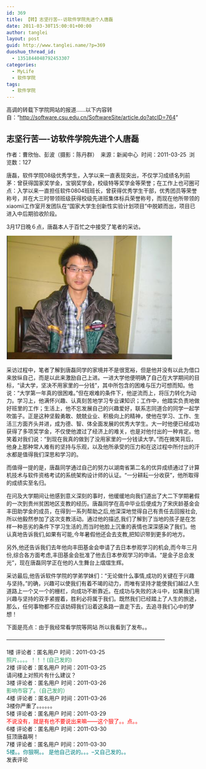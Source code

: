 ```yaml
---
id: 369
title: 【转】志坚行苦—-访软件学院先进个人唐磊
date: 2011-03-30T15:00:01+00:00
author: tanglei
layout: post
guid: http://www.tanglei.name/?p=369
duoshuo_thread_id:
  - 1351844048792453307
categories:
  - MyLife
  - 软件学院
tags:
  - 软件学院
---
```

高调的转载下学院网站的报道……以下内容转自：“<a href="http://software.csu.edu.cn/SoftwareSite/article.do?atcID=764" target="_blank">http://software.csu.edu.cn/SoftwareSite/article.do?atcID=764</a>”

## 志坚行苦&#8212;-访软件学院先进个人唐磊

作者：曹欣怡、彭波（摄影：陈丹群）  来源：新闻中心  时间：2011-03-25  浏览数：127

唐磊，软件学院08级优秀学生，入学以来一直表现突出，不仅学习成绩名列前茅：曾获得国家奖学金，宝钢奖学金，校级特等奖学金等荣誉；在工作上也可圈可点：入学以来一直担任软件0804班班长，曾获得优秀学生干部，优秀团员等荣誉称号，并在大三时带领班级获得校级先进班集体标兵荣誉称号，而现在他所带领的xiaomii工作室开发团队在“国家大学生创新性实验计划项目”中脱颖而出，项目已进入中后期验收阶段。

3月17日晚６点，唐磊本人于百忙之中接受了笔者的采访。

[<img class="aligncenter size-full wp-image-370" title="interview_me" src="/wp-content/uploads/2011/03/interview_me.jpg" alt=""  />](/wp-content/uploads/2011/03/interview_me.jpg)

采访过程中，笔者了解到唐磊同学的家境并不是很宽裕，但是他并没有以此为借口来放纵自己，而是以此来激励自己上进。一进大学他便明确了自己在大学期间的目标，“读大学，坚决不用家里的一分钱”，其中所包含的困难与压力可想而知。他说：“大学第一年真的很困难。”但在艰难的条件下，他逆流而上，将压力转化为动力。学习上，他满怀兴趣、认真刻苦地学习专业课知识；工作中，他踏实负责地做好班里的工作；生活上，他不忘发展自己的兴趣爱好，联系志同道合的同学一起学吹笛子。正是这种坚毅勇敢、兢兢业业、积极向上的精神，使他在学习、工作、生活三方面齐头并进，成为德、智、体全面发展的优秀大学生。大一时他便已经成功获得了多项奖学金，不仅使他渡过了经济上的难关，也是对他付出的一种肯定。他笑着对我们说：“到现在我真的做到了没用家里的一分钱读大学。”而在微笑背后，他身上那种常人难有的坚持与乐观，以及他所承受的压力和在这过程中所付出的汗水都是值得我们深思和学习的。

而值得一提的是，唐磊同学通过自己的努力以湖南省第二名的优异成绩通过了计算机技术与软件资格考试的系统架构设计师的认证。“一分耕耘一分收获”，他所取得的成绩实至名归。

在问及大学期间让他感到意义深刻的事时，他缓缓地向我们道出了大二下学期暑假的一次到贵州贫困地区支教的经历。唐磊同学在高中毕业后便成为了宋庆龄基金会丰田助学金的成员，在得到一系列帮助之后,他深深地觉得自己有责任去回报社会,所以他毅然参加了这次支教活动。通过他的描述,我们了解到了当地的孩子是在怎样一种恶劣的条件下学习生活的,而当时他脸上沉重的表情也深深感染了我们。他认真地告诉我们,如果有可能,今年暑假他还会去支教,把知识带到更多的地方。

另外,他还告诉我们去年他向丰田基金会申请了去日本参观学习的机会,而今年三月份,综合各方面考虑,丰田基金会批准了他去日本参观学习的申请。“是金子总会发光”，现在唐磊同学正在他的人生舞台上熠熠生辉。

采访最后,他告诉软件学院的学弟学妹们：“无论做什么事情,成功的关键在于兴趣与坚持。”的确，兴趣可以使我们有着不竭的动力，而唯有坚持才能使我们越过人生道路上一个又一个的栅栏，向成功不断靠近。在成功与失败的决斗中，如果我们用兴趣与坚持的双手紧握着，胜利必将属于我们。既然我们已经踏上了人生的旅途，那么，任何事物都不应该妨碍我们沿着这条路一直走下去，去追寻我们心中的梦想！

下面是亮点：由于我经常看学院等网站 所以我看到了发布。。

&#8212;&#8212;&#8212;&#8212;&#8212;&#8212;&#8212;&#8212;&#8212;&#8212;&#8212;&#8212;&#8212;&#8212;&#8212;&#8212;&#8212;&#8212;&#8212;&#8212;&#8212;&#8212;&#8212;&#8212;&#8212;&#8212;&#8212;&#8212;&#8212;&#8211;

<div id="_mcePaste">
  1楼 评论者：匿名用户 时间：2011-03-25
</div>

<div id="_mcePaste">
  <span style="color: #339966;">照片。。。。！！！(自己发的)</span>
</div>

<div id="_mcePaste">
  2楼 评论者：匿名用户 时间：2011-03-25
</div>

<div id="_mcePaste">
  请问楼上对照片有什么建议？
</div>

<div id="_mcePaste">
  3楼 评论者：匿名用户 时间：2011-03-26
</div>

<div id="_mcePaste">
  <span style="color: #339966;">影响市容了。（自己发的）</span>
</div>

<div id="_mcePaste">
  4楼 评论者：匿名用户 时间：2011-03-26
</div>

<div id="_mcePaste">
  3楼你严重了。。。。。。
</div>

<div id="_mcePaste">
  5楼 评论者：匿名用户 时间：2011-03-29
</div>

<div id="_mcePaste">
  <span style="color: #ff0000;">不说没有，就是有也不要说出来嘛——这个狠了。。点。。</span>
</div>

<div id="_mcePaste">
  6楼 评论者：匿名用户 时间：2011-03-30
</div>

<div id="_mcePaste">
  狂顶唐磊啊！
</div>

<div id="_mcePaste">
  7楼 评论者：匿名用户 时间：2011-03-30
</div>

<div id="_mcePaste">
  <span style="color: #008080;">5楼。。你狠啊。。 是他自己说的。。。&#8211;又自己发的。。</span>
</div>

<div id="_mcePaste">
  发表评论
</div>
